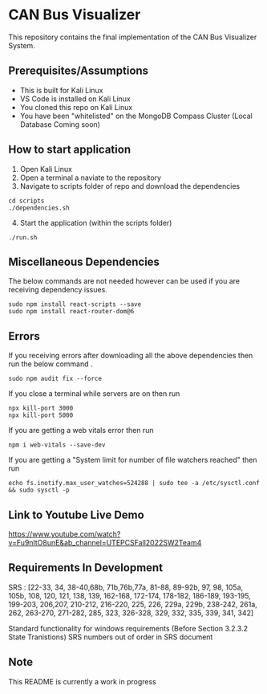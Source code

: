 # CAN Bus Visualizer
This repository contains the final implementation of the CAN Bus Visualizer System. 


## Prerequisites/Assumptions
* This is built for Kali Linux 
* VS Code is installed on Kali Linux
* You cloned this repo on Kali Linux
* You have been "whitelisted" on the MongoDB Compass Cluster (Local Database Coming soon)

## How to start application
1. Open Kali Linux
2. Open a terminal a naviate to the repository
3. Navigate to scripts folder of repo and download the dependencies
```
cd scripts
./dependencies.sh
```

4. Start the application (within the scripts folder)
```
./run.sh
```

## Miscellaneous Dependencies
The below commands are not needed however can be used if you are receiving dependency issues.
```
sudo npm install react-scripts --save
sudo npm install react-router-dom@6

``` 

## Errors
If you receiving errors after downloading all the above dependencies then run the below command .
```
sudo npm audit fix --force
```

If you close a terminal while servers are on then run 
```
npx kill-port 3000
npx kill-port 5000
```

If you are getting a web vitals error then run
```
npm i web-vitals --save-dev
```

If you are getting a "System limit for number of file watchers reached" then run
```
echo fs.inotify.max_user_watches=524288 | sudo tee -a /etc/sysctl.conf && sudo sysctl -p
```
## Link to Youtube Live Demo
https://www.youtube.com/watch?v=Fu9nltO8unE&ab_channel=UTEPCSFall2022SW2Team4

## Requirements In Development
SRS : [22-33, 34, 38-40,68b, 71b,76b,77a, 81-88, 89-92b, 97, 98, 105a, 105b, 108,
       120, 121, 138, 139, 162-168, 172-174, 178-182, 186-189, 193-195, 199-203, 
       206,207, 210-212, 216-220, 225, 226, 229a, 229b, 238-242, 261a, 262, 263-270, 271-282,
       285, 323, 326-328, 329, 332, 335, 339, 341, 342] 

Standard functionality for windows requirements (Before Section 3.2.3.2 State Tranistions)
SRS numbers out of order in SRS document

## Note
This README is currently a work in progress

